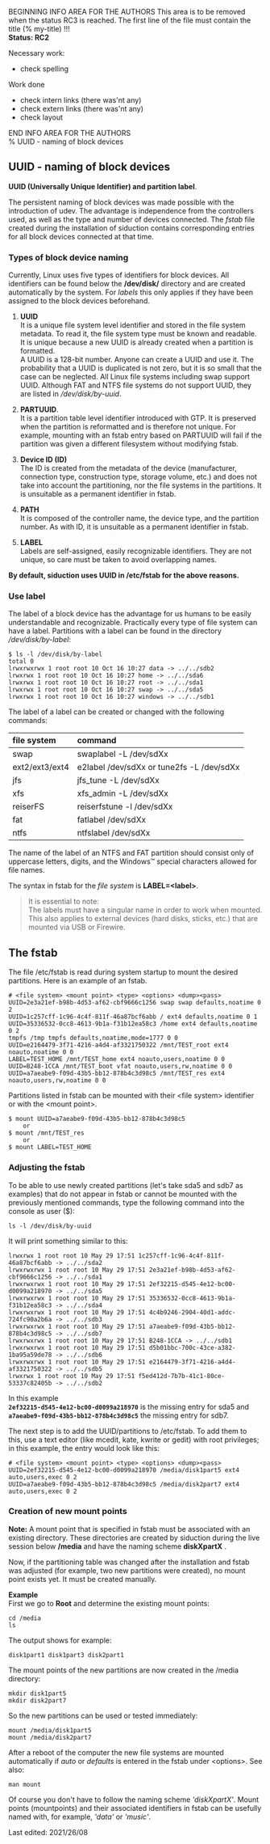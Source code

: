 BEGINNING   INFO AREA FOR THE AUTHORS
This area is to be removed when the status RC3 is reached. The first line of the file must contain the title (% my-title) !!!  
**Status: RC2**

Necessary work:

+ check spelling  

Work done

+ check intern links (there was'nt any)  
+ check extern links (there was'nt any)  
+ check layout  

END   INFO AREA FOR THE AUTHORS  
% UUID - naming of block devices

## UUID - naming of block devices

**UUID (Universally Unique Identifier) and partition label**.

The persistent naming of block devices was made possible with the introduction of udev. The advantage is independence from the controllers used, as well as the type and number of devices connected. The *fstab* file created during the installation of siduction contains corresponding entries for all block devices connected at that time.

### Types of block device naming

Currently, Linux uses five types of identifiers for block devices. All identifiers can be found below the **/dev/disk/** directory and are created automatically by the system. For *labels* this only applies if they have been assigned to the block devices beforehand.

1. **UUID**  
  It is a unique file system level identifier and stored in the file system metadata. To read it, the file system type must be known and readable. It is unique because a new UUID is already created when a partition is formatted.  
  A UUID is a 128-bit number. Anyone can create a UUID and use it. The probability that a UUID is duplicated is not zero, but it is so small that the case can be neglected. All Linux file systems including swap support UUID. Although FAT and NTFS file systems do not support UUID, they are listed in */dev/disk/by-uuid*.

2. **PARTUUID**.  
  It is a partition table level identifier introduced with GTP. It is preserved when the partition is reformatted and is therefore not unique. For example, mounting with an fstab entry based on PARTUUID will fail if the partition was given a different filesystem without modifying fstab.

3. **Device ID (ID)**  
  The ID is created from the metadata of the device (manufacturer, connection type, construction type, storage volume, etc.) and does not take into account the partitioning, nor the file systems in the partitions. It is unsuitable as a permanent identifier in fstab.

4. **PATH**  
  It is composed of the controller name, the device type, and the partition number. As with ID, it is unsuitable as a permanent identifier in fstab.

5. **LABEL**  
  Labels are self-assigned, easily recognizable identifiers. They are not unique, so care must be taken to avoid overlapping names. 

**By default, siduction uses UUID in /etc/fstab for the above reasons.**

### Use label

The label of a block device has the advantage for us humans to be easily understandable and recognizable. 
Practically every type of file system can have a label. Partitions with a label can be found in the directory */dev/disk/by-label*:

~~~
$ ls -l /dev/disk/by-label
total 0
lrwxrwxrwx 1 root root 10 Oct 16 10:27 data -> ../../sdb2
lrwxrwx 1 root root 10 Oct 16 10:27 home -> ../../sda6
lrwxrwx 1 root root 10 Oct 16 10:27 root -> ../../sda1
lrwxrwx 1 root root 10 Oct 16 10:27 swap -> ../../sda5
lrwxrwx 1 root root 10 Oct 16 10:27 windows -> ../../sdb1
~~~

The label of a label can be created or changed with the following commands:

| file system | command |
| :--- | :--- |
| swap | swaplabel -L <LABEL> /dev/sdXx |
| ext2/ext3/ext4 | e2label /dev/sdXx <LABEL> or tune2fs -L <LABEL> /dev/sdXx |
| jfs | jfs_tune -L <LABEL> /dev/sdXx |
| xfs | xfs_admin -L <LABEL> /dev/sdXx |
| reiserFS | reiserfstune -l <LABEL> /dev/sdXx |
| fat | fatlabel /dev/sdXx <LABEL> |
| ntfs | ntfslabel /dev/sdXx <LABEL> |

The name of the label of an NTFS and FAT partition should consist only of uppercase letters, digits, and the Windows™ special characters allowed for file names.

The syntax in fstab for the *file system* is **LABEL=\<label\>**.

> It is essential to note:  
> The labels must have a singular name in order to work when mounted. This also applies to external devices (hard disks, sticks, etc.) that are mounted via USB or Firewire.

## The fstab

The file /etc/fstab is read during system startup to mount the desired partitions. Here is an example of an fstab.

~~~
# <file system> <mount point> <type> <options> <dump><pass>
UUID=2e3a21ef-b98b-4d53-af62-cbf9666c1256 swap swap defaults,noatime 0 2
UUID=1c257cff-1c96-4c4f-811f-46a87bcf6abb / ext4 defaults,noatime 0 1
UUID=35336532-0cc8-4613-9b1a-f31b12ea58c3 /home ext4 defaults,noatime 0 2
tmpfs /tmp tmpfs defaults,noatime,mode=1777 0 0
UUID=e2164479-3f71-4216-a4d4-af3321750322 /mnt/TEST_root ext4 noauto,noatime 0 0
LABEL=TEST_HOME /mnt/TEST_home ext4 noauto,users,noatime 0 0
UUID=B248-1CCA /mnt/TEST_boot vfat noauto,users,rw,noatime 0 0
UUID=a7aeabe9-f09d-43b5-bb12-878b4c3d98c5 /mnt/TEST_res ext4 noauto,users,rw,noatime 0 0
~~~

Partitions listed in fstab can be mounted with their \<file system\> identifier or with the \<mount point\>.

~~~
$ mount UUID=a7aeabe9-f09d-43b5-bb12-878b4c3d98c5
    or
$ mount /mnt/TEST_res
    or
$ mount LABEL=TEST_HOME
~~~

### Adjusting the fstab

To be able to use newly created partitions (let's take sda5 and sdb7 as examples) that do not appear in fstab or cannot be mounted with the previously mentioned commands, type the following command into the console as user ($):

~~~
ls -l /dev/disk/by-uuid
~~~

It will print something similar to this:

~~~
lrwxrwx 1 root root 10 May 29 17:51 1c257cff-1c96-4c4f-811f-46a87bcf6abb -> ../../sda2
lrwxrwxrwx 1 root root 10 May 29 17:51 2e3a21ef-b98b-4d53-af62-cbf9666c1256 -> ../../sda1
lrwxrwxrwx 1 root root 10 May 29 17:51 2ef32215-d545-4e12-bc00-d0099a218970 -> ../../sda5
lrwxrwxrwx 1 root root 10 May 29 17:51 35336532-0cc8-4613-9b1a-f31b12ea58c3 -> ../../sda4
lrwxrwxrwx 1 root root 10 May 29 17:51 4c4b9246-2904-40d1-addc-724fc90a2b6a -> ../../sdb3
lrwxrwxrwx 1 root root 10 May 29 17:51 a7aeabe9-f09d-43b5-bb12-878b4c3d98c5 -> ../../sdb7
lrwxrwxrwx 1 root root 10 May 29 17:51 B248-1CCA -> ../../sdb1
lrwxrwxrwx 1 root root 10 May 29 17:51 d5b01bbc-700c-43ce-a382-1ba95a59de78 -> ../../sdb6
lrwxrwxrwx 1 root root 10 May 29 17:51 e2164479-3f71-4216-a4d4-af3321750322 -> ../../sdb5
lrwxrwx 1 root root 10 May 29 17:51 f5ed412d-7b7b-41c1-80ce-53337c82405b -> ../../sdb2
~~~

In this example  
**`2ef32215-d545-4e12-bc00-d0099a218970`** is the missing entry for sda5 and  
**`a7aeabe9-f09d-43b5-bb12-878b4c3d98c5`** the missing entry for sdb7.

The next step is to add the UUID/partitions to /etc/fstab. To add them to this, use a text editor (like mcedit, kate, kwrite or gedit) with root privileges; in this example, the entry would look like this:

~~~
# <file system> <mount point> <type> <options> <dump><pass>    
UUID=2ef32215-d545-4e12-bc00-d0099a218970 /media/disk1part5 ext4 auto,users,exec 0 2
UUID=a7aeabe9-f09d-43b5-bb12-878b4c3d98c5 /media/disk2part7 ext4 auto,users,exec 0 2
~~~

### Creation of new mount points
  
**Note:**
A mount point that is specified in fstab must be associated with an existing directory. These directories are created by siduction during the live session below **/media** and have the naming scheme **diskXpartX** .

Now, if the partitioning table was changed after the installation and fstab was adjusted (for example, two new partitions were created), no mount point exists yet. It must be created manually.

**Example**  
First we go to **Root** and determine the existing mount points:

~~~
cd /media
ls
~~~

The output shows for example:

~~~
disk1part1 disk1part3 disk2part1
~~~

The mount points of the new partitions are now created in the /media directory:

~~~
mkdir disk1part5
mkdir disk2part7
~~~

So the new partitions can be used or tested immediately:

~~~
mount /media/disk1part5
mount /media/disk2part7
~~~

After a reboot of the computer the new file systems are mounted automatically if *auto* or *defaults* is entered in the fstab under \<options\>. See also:

~~~
man mount
~~~

Of course you don't have to follow the naming scheme *'diskXpartX'*. Mount points (mountpoints) and their associated identifiers in fstab can be usefully named with, for example, *'data'* or *'music'*.

<div id="rev">Last edited: 2021/26/08</div>
